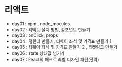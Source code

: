 # 리액트

- day01 : npm , node_modules
- day02 : 리액트 설치 방법, 컴포넌트 만들기
- day03 : onClick, props
- day04 : 캘린더 만들기, 티웨이 좌석 및 가격표 만들기 1
- day05 : 티웨이 좌석 및 가격표 만들기 2 , 티켓링크 만들기
- day06 : state 상태값 넘기기
- day07 : React의 매크로 레벨 디자인 패턴(전략)
